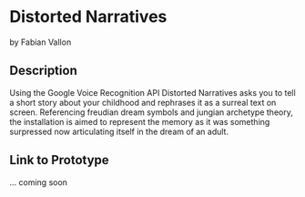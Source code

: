# Distorted Narratives
by Fabian Vallon

## Description
Using the Google Voice Recognition API Distorted Narratives asks you to tell a short story about your childhood and rephrases it as a surreal text on screen. Referencing freudian dream symbols and jungian archetype theory, the installation is aimed to represent the memory as it was something surpressed now articulating itself in the dream of an adult.

## Link to Prototype
... coming soon
